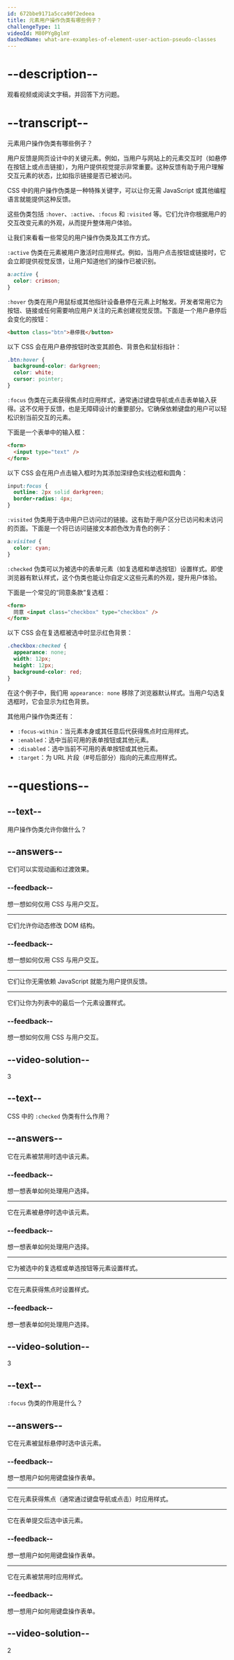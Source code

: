 ```yaml
---
id: 672bbe9171a5cca90f2edeea
title: 元素用户操作伪类有哪些例子？
challengeType: 11
videoId: M80PYgBglmY
dashedName: what-are-examples-of-element-user-action-pseudo-classes
---
```


# --description--

观看视频或阅读文字稿，并回答下方问题。

# --transcript--

元素用户操作伪类有哪些例子？

用户反馈是网页设计中的关键元素。例如，当用户与网站上的元素交互时（如悬停在按钮上或点击链接），为用户提供视觉提示非常重要。这种反馈有助于用户理解交互元素的状态，比如指示链接是否已被访问。

CSS 中的用户操作伪类是一种特殊关键字，可以让你无需 JavaScript 或其他编程语言就能提供这种反馈。

这些伪类包括 `:hover`、`:active`、`:focus` 和 `:visited` 等。它们允许你根据用户的交互改变元素的外观，从而提升整体用户体验。

让我们来看看一些常见的用户操作伪类及其工作方式。

`:active` 伪类在元素被用户激活时应用样式。例如，当用户点击按钮或链接时，它会立即提供视觉反馈，让用户知道他们的操作已被识别。

```css
a:active {
  color: crimson;
}
```

`:hover` 伪类在用户用鼠标或其他指针设备悬停在元素上时触发。开发者常用它为按钮、链接或任何需要响应用户关注的元素创建视觉反馈。下面是一个用户悬停后会变化的按钮：

```html
<button class="btn">悬停我</button>
```

以下 CSS 会在用户悬停按钮时改变其颜色、背景色和鼠标指针：

```css
.btn:hover {
  background-color: darkgreen;
  color: white;
  cursor: pointer;
}
```

`:focus` 伪类在元素获得焦点时应用样式，通常通过键盘导航或点击表单输入获得。这不仅用于反馈，也是无障碍设计的重要部分。它确保依赖键盘的用户可以轻松识别当前交互的元素。

下面是一个表单中的输入框：

```html
<form>
  <input type="text" />
</form>
```

以下 CSS 会在用户点击输入框时为其添加深绿色实线边框和圆角：

```css
input:focus {
  outline: 2px solid darkgreen;
  border-radius: 4px;
}
```

`:visited` 伪类用于选中用户已访问过的链接。这有助于用户区分已访问和未访问的页面。下面是一个将已访问链接文本颜色改为青色的例子：

```css
a:visited {
  color: cyan;
}
```

`:checked` 伪类可以为被选中的表单元素（如复选框和单选按钮）设置样式。即使浏览器有默认样式，这个伪类也能让你自定义这些元素的外观，提升用户体验。

下面是一个常见的“同意条款”复选框：

```html
<form>
  同意 <input class="checkbox" type="checkbox" />
</form>
```

以下 CSS 会在复选框被选中时显示红色背景：

```css
.checkbox:checked {
  appearance: none;
  width: 12px;
  height: 12px;
  background-color: red;
}
```

在这个例子中，我们用 `appearance: none` 移除了浏览器默认样式。当用户勾选复选框时，它会显示为红色背景。

其他用户操作伪类还有：

- `:focus-within`：当元素本身或其任意后代获得焦点时应用样式。
- `:enabled`：选中当前可用的表单按钮或其他元素。
- `:disabled`：选中当前不可用的表单按钮或其他元素。
- `:target`：为 URL 片段（#号后部分）指向的元素应用样式。

# --questions--

## --text--

用户操作伪类允许你做什么？

## --answers--

它们可以实现动画和过渡效果。

### --feedback--

想一想如何仅用 CSS 与用户交互。

---

它们允许你动态修改 DOM 结构。

### --feedback--

想一想如何仅用 CSS 与用户交互。

---

它们让你无需依赖 JavaScript 就能为用户提供反馈。

---

它们让你为列表中的最后一个元素设置样式。

### --feedback--

想一想如何仅用 CSS 与用户交互。

## --video-solution--

3

## --text--

CSS 中的 `:checked` 伪类有什么作用？

## --answers--

它在元素被禁用时选中该元素。

### --feedback--

想一想表单如何处理用户选择。

---

它在元素被悬停时选中该元素。

### --feedback--

想一想表单如何处理用户选择。

---

它为被选中的复选框或单选按钮等元素设置样式。

---

它在元素获得焦点时设置样式。

### --feedback--

想一想表单如何处理用户选择。

## --video-solution--

3

## --text--

`:focus` 伪类的作用是什么？

## --answers--

它在元素被鼠标悬停时选中该元素。

### --feedback--

想一想用户如何用键盘操作表单。

---

它在元素获得焦点（通常通过键盘导航或点击）时应用样式。

---

它在表单提交后选中该元素。

### --feedback--

想一想用户如何用键盘操作表单。

---

它在元素被禁用时应用样式。

### --feedback--

想一想用户如何用键盘操作表单。

## --video-solution--

2


